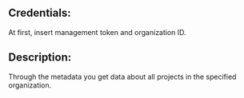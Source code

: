 ## Credentials:
At first, insert management token and organization ID.

## Description:
Through the metadata you get data about all projects in the specified organization.
